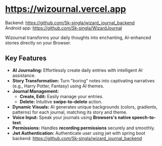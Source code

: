 # https://wizournal.vercel.app


Backend: https://github.com/Sk-singla/wizard_journal_backend<br>
Android app: https://github.com/Sk-singla/WizardJournal


Wizournal transforms your daily thoughts into enchanting, AI-enhanced stories directly on your Browser.

## Key Features

* **AI Journaling:** Effortlessly create daily entries with intelligent AI assistance.
* **Story Transformation:** Turn "boring" notes into captivating narratives (e.g., Harry Potter, Fantasy) using AI themes.
* **Journal Management:**
  * **Create, Edit:** Easily manage your entries.
  * **Delete:** Intuitive **swipe-to-delete** action.
* **Dynamic Visuals:** AI generates unique backgrounds (colors, gradients, patterns) for each journal, matching its story and theme.
* **Voice Input:** Speak your journals using **Browsers's native speech-to-text**.
* **Permissions:** Handles **recording permissions** securely and smoothly.
* **Jwt Authentication:** Authenticate user using jwt with spring boot backend: https://github.com/Sk-singla/wizard_journal_backend

